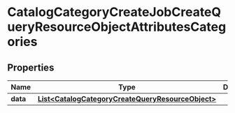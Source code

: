 # CatalogCategoryCreateJobCreateQueryResourceObjectAttributesCategories

## Properties
Name | Type | Description | Notes
------------ | ------------- | ------------- | -------------
**data** | [**List&lt;CatalogCategoryCreateQueryResourceObject&gt;**](CatalogCategoryCreateQueryResourceObject.md) |  | 
